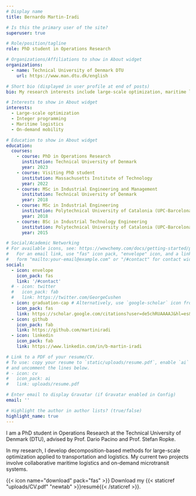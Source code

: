 ```yaml
---
# Display name
title: Bernardo Martin-Iradi

# Is this the primary user of the site?
superuser: true

# Role/position/tagline
role: PhD student in Operations Research

# Organizations/Affiliations to show in About widget
organizations:
  - name: Technical University of Denmark DTU
    url: https://www.man.dtu.dk/english

# Short bio (displayed in user profile at end of posts)
bio: My research interests include large-scale optimization, maritime logistics, and on-demand mobility

# Interests to show in About widget
interests:
  - Large-scale optimization
  - Integer programming
  - Maritime logistics
  - On-demand mobility

# Education to show in About widget
education:
  courses:
    - course: PhD in Operations Research
      institution: Technical University of Denmark
      year: 2023
    - course: Visiting PhD student
      institution: Massachusetts Institute of Technology
      year: 2022
    - course: MSc in Industrial Engineering and Management
      institution: Technical University of Denmark
      year: 2018
    - course: MSc in Industrial Engineering
      institution: Polytechnical University of Catalonia (UPC-BarcelonaTech)
      year: 2018
    - course: BSc in Industrial Technology Engineering
      institution: Polytechnical University of Catalonia (UPC-BarcelonaTech)
      year: 2015

# Social/Academic Networking
# For available icons, see: https://wowchemy.com/docs/getting-started/page-builder/#icons
#   For an email link, use "fas" icon pack, "envelope" icon, and a link in the
#   form "mailto:your-email@example.com" or "/#contact" for contact widget.
social:
  - icon: envelope
    icon_pack: fas
    link: '/#contact'
  # - icon: twitter
  #   icon_pack: fab
  #   link: https://twitter.com/GeorgeCushen
  - icon: graduation-cap # Alternatively, use `google-scholar` icon from `ai` icon pack
    icon_pack: fas
    link: https://scholar.google.com/citations?user=de5chRUAAAAJ&hl=es&oi=ao
  - icon: github
    icon_pack: fab
    link: https://github.com/martiniradi
  - icon: linkedin
    icon_pack: fab
    link: https://www.linkedin.com/in/b-martin-iradi

# Link to a PDF of your resume/CV.
# To use: copy your resume to `static/uploads/resume.pdf`, enable `ai` icons in `params.toml`,
# and uncomment the lines below.
# - icon: cv
#   icon_pack: ai
#   link: uploads/resume.pdf

# Enter email to display Gravatar (if Gravatar enabled in Config)
email: ''

# Highlight the author in author lists? (true/false)
highlight_name: true
---
```

I am a PhD student in Operations Research at the Technical University of Denmark (DTU), advised by Prof. Dario Pacino and Prof. Stefan Ropke. 
<!-- Currently, I am conducting a research stay at the Massachusetts Institute of Technology (MIT), hosted by Prof. Alexandre Jacquillat.  -->
In my research, I develop decomposition-based methods for large-scale optimization applied to transportation and logistics. My current two projects involve collaborative maritime logistics and on-demand microtransit systems. 

<!-- Nelson Bighetti is a professor of artificial intelligence at the Stanford AI Lab. His research interests include distributed robotics, mobile computing and programmable matter. He leads the Robotic Neurobiology group, which develops self-reconfiguring robots, systems of self-organizing robots, and mobile sensor networks. -->

<!-- Lorem ipsum dolor sit amet, consectetur adipiscing elit. Sed neque elit, tristique placerat feugiat ac, facilisis vitae arcu. Proin eget egestas augue. Praesent ut sem nec arcu pellentesque aliquet. Duis dapibus diam vel metus tempus vulputate. -->

{{< icon name="download" pack="fas" >}} Download my {{< staticref "uploads/CV.pdf" "newtab" >}}resumé{{< /staticref >}}.

